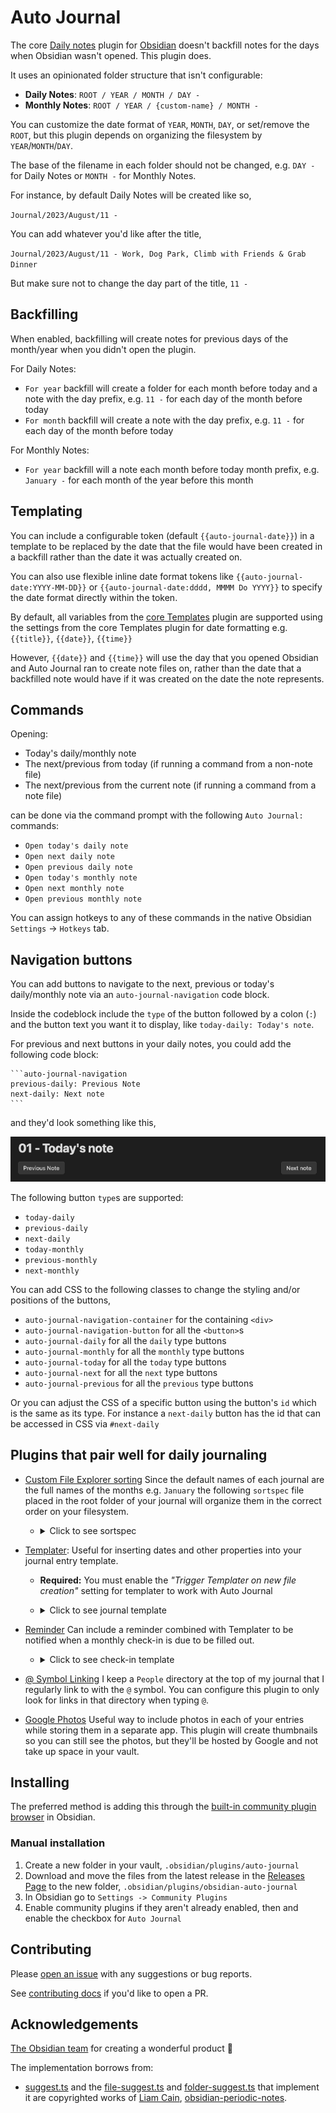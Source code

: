 # Auto Journal

The core [Daily notes](https://help.obsidian.md/Plugins/Daily+notes) plugin for [Obsidian](https://obsidian.md/) doesn't backfill notes for the days when Obsidian wasn't opened. This plugin does.

It uses an opinionated folder structure that isn't configurable:

-   **Daily Notes**: `ROOT / YEAR / MONTH / DAY -`
-   **Monthly Notes**: `ROOT / YEAR / {custom-name} / MONTH -`

You can customize the date format of `YEAR`, `MONTH`, `DAY`, or set/remove the `ROOT`, but this plugin depends on organizing the filesystem by `YEAR`/`MONTH`/`DAY`.

The base of the filename in each folder should not be changed, e.g. `DAY -` for Daily Notes or `MONTH -` for Monthly Notes.

For instance, by default Daily Notes will be created like so,

`Journal/2023/August/11 -`

You can add whatever you'd like after the title,

`Journal/2023/August/11 - Work, Dog Park, Climb with Friends & Grab Dinner`

But make sure not to change the day part of the title, `11 -`

## Backfilling

When enabled, backfilling will create notes for previous days of the month/year when you didn't open the plugin.

For Daily Notes:

-   `For year` backfill will create a folder for each month before today and a note with the day prefix, e.g. `11 -` for each day of the month before today
-   `For month` backfill will create a note with the day prefix, e.g. `11 -` for each day of the month before today

For Monthly Notes:

-   `For year` backfill will a note each month before today month prefix, e.g. `January -` for each month of the year before this month

## Templating

You can include a configurable token (default `{{auto-journal-date}}`) in a template to be replaced by the date that the file would have been created in a backfill rather than the date it was actually created on.

You can also use flexible inline date format tokens like `{{auto-journal-date:YYYY-MM-DD}}` or `{{auto-journal-date:dddd, MMMM Do YYYY}}` to specify the date format directly within the token.

By default, all variables from the [core Templates](https://help.obsidian.md/Plugins/Templates) plugin are supported using the settings from the core Templates plugin for date formatting e.g. `{{title}}`, `{{date}}`, `{{time}}`

However, `{{date}}` and `{{time}}` will use the day that you opened Obsidian and Auto Journal ran to create note files on, rather than the date that a backfilled note would have if it was created on the date the note represents. 

## Commands

Opening:
- Today's daily/monthly note 
- The next/previous from today (if running a command from a non-note file)
- The next/previous from the current note (if running a command from a note file)

can be done via the command prompt with the following `Auto Journal: ` commands:

-   `Open today's daily note`
-   `Open next daily note`
-   `Open previous daily note`
-   `Open today's monthly note`
-   `Open next monthly note`
-   `Open previous monthly note`

You can assign hotkeys to any of these commands in the native Obsidian `Settings` -> `Hotkeys` tab.

## Navigation buttons

You can add buttons to navigate to the next, previous or today's daily/monthly note via an `auto-journal-navigation` code block.

Inside the codeblock include the `type` of the button followed by a colon (`:`) and the button text you want it to display, like `today-daily: Today's note`.

For previous and next buttons in your daily notes, you could add the following code block:

````
```auto-journal-navigation
previous-daily: Previous Note
next-daily: Next note
```
````

and they'd look something like this,

![](./docs/assets/prev-next-buttons.png)

The following button `type`s are supported:

-   `today-daily`
-   `previous-daily`
-   `next-daily`
-   `today-monthly`
-   `previous-monthly`
-   `next-monthly`

You can add CSS to the following classes to change the styling and/or positions of the buttons,

-   `auto-journal-navigation-container` for the containing `<div>`
-   `auto-journal-navigation-button` for all the `<button>`s
-   `auto-journal-daily` for all the `daily` type buttons
-   `auto-journal-monthly` for all the `monthly` type buttons
-   `auto-journal-today` for all the `today` type buttons
-   `auto-journal-next` for all the `next` type buttons
-   `auto-journal-previous` for all the `previous` type buttons

Or you can adjust the CSS of a specific button using the button's `id` which is the same as its type. For instance a `next-daily` button has the id that can be accessed in CSS via `#next-daily`

## Plugins that pair well for daily journaling

-   [Custom File Explorer sorting](https://github.com/SebastianMC/obsidian-custom-sort) Since the default names of each journal are the full names of the months e.g. `January` the following `sortspec` file placed in the root folder of your journal will organize them in the correct order on your filesystem.

    -   <details>
        <summary>
        Click to see sortspec
        </summary>

        ```
        ---
        sorting-spec: |
         target-folder: /*
         README
         Check-Ins
         January...
         February...
         March...
         April...
         May...
         June...
         July...
         August...
         September...
         October...
         November...
         December...
         ...
         < a-z
         assets
        ---
        ```

        </details>

-   [Templater](https://github.com/SilentVoid13/Templater): Useful for inserting dates and other properties into your journal entry template.

    -   **Required:** You must enable the _"Trigger Templater on new file creation"_ setting for templater to work with Auto Journal
    -   <details>
        <summary>
        Click to see journal template
        </summary>

        ```
        ---
        date: {{auto-journal-date}}
        tag: journal
        ---

        # <% moment(tp.frontmatter.date).format("dddd, MMMM DD, YYYY") %> 📆

        ## People 👤
        -

        ## Grateful For 💙


        ## Photos 📸

        ```

        The frontmatter date set via Auto Journal token can be consumed by Templater in other functions, e.g. `<% moment(tp.frontmatter.date).format("dddd, MMMM DD, YYYY") %>`

        </details>

-   [Reminder](https://github.com/uphy/obsidian-reminder) Can include a reminder combined with Templater to be notified when a monthly check-in is due to be filled out.

    -   <details>
        <summary>
        Click to see check-in template
        </summary>

        ```
        ---
        date: {{auto-journal-date}}
        tag: check-in
        ---
        # **<% moment(tp.frontmatter.date).format("MMMM, YYYY") %>  Check In** 📆

        - [ ] Fill out Check In  📆 <% moment(tp.frontmatter.date).format("YYYY-MM-DD") %>

        ### 1. How are you? How was this month?


        ### 2. What did you prioritize this month?


        ### 3. Where do you see yourself in 1, 3, & 5 years? Has your long term vision changed?


        ### 4. Are your habits and goals aligned with this current vision? If so what needs to be changed to meet them?


        ### 5. Is there anything missing from your life?


        ### 6. Take back to reflect on the month. What progress did you make? What are you grateful for?


        ### 7. What are looking forward to in the next month?
        ```

        The above example uses the Tasks Plugin date format which must be set in Reminder's settings.

        </details>

-   [@ Symbol Linking](https://github.com/Ebonsignori/obsidian-at-symbol-linking) I keep a `People` directory at the top of my journal that I regularly link to with the `@` symbol. You can configure this plugin to only look for links in that directory when typing `@`.

-   [Google Photos](https://github.com/alangrainger/obsidian-google-photos) Useful way to include photos in each of your entries while storing them in a separate app. This plugin will create thumbnails so you can still see the photos, but they'll be hosted by Google and not take up space in your vault.

## Installing

The preferred method is adding this through the [built-in community plugin browser](https://help.obsidian.md/Extending+Obsidian/Community+plugins) in Obsidian.

### Manual installation

1. Create a new folder in your vault, `.obsidian/plugins/auto-journal`
1. Download and move the files from the latest release in the [Releases Page](https://github.com/Ebonsignori/obsidian-auto-journal/releases) to the new folder, `.obsidian/plugins/obsidian-auto-journal`
1. In Obsidian go to `Settings -> Community Plugins`
1. Enable community plugins if they aren't already enabled, then and enable the checkbox for `Auto Journal`

## Contributing

Please [open an issue](https://github.com/Ebonsignori/obsidian-auto-journal/issues/new) with any suggestions or bug reports.

See [contributing docs](docs/contributing.md) if you'd like to open a PR.

## Acknowledgements

[The Obsidian team](https://obsidian.md/about) for creating a wonderful product :purple_heart:

The implementation borrows from:

-   [suggest.ts](./src/utils/suggest.ts) and the [file-suggest.ts](./src/settings/file-suggest.ts) and [folder-suggest.ts](./src/settings/folder-suggest.ts) that implement it are copyrighted works of [Liam Cain](https://github.com/liamcain), [obsidian-periodic-notes](https://github.com/liamcain/obsidian-periodic-notes).
